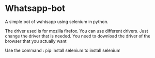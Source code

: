 # Whatsapp-bot
A simple bot of wahtsapp using selenium in python.

The driver used is for mozilla firefox.
You can use different drivers. Just change the driver that is needed. You need to download the driver of the browser that you actually want


Use the command : pip install selenium to install selenium

